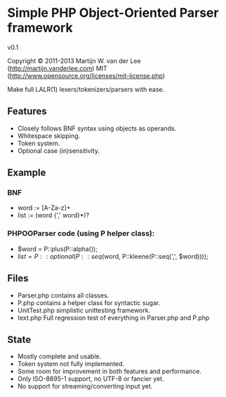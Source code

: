 Simple PHP Object-Oriented Parser framework
============================================
v0.1

Copyright &copy; 2011-2013 Martijn W. van der Lee (http://martijn.vanderlee.com)
MIT (http://www.opensource.org/licenses/mit-license.php)

Make full LALR(1) lexers/tokenizers/parsers with ease.

Features
--------
-	Closely follows BNF syntax using objects as operands.
-	Whitespace skipping.
-	Token system.
-	Optional case (in)sensitivity.

Example
-------
### BNF
-	word	:= [A-Za-z]+
-	list	:= (word {',' word}*)?
### PHPOOParser code (using P helper class):
-	$word	= P::plus(P::alpha());
-	$list	= P::optional(P::seq($word, P::kleene(P::seq(',', $word))));

Files
-----
-	Parser.php		contains all classes.
-	P.php			contains a helper class for syntactic sugar.
-	UnitTest.php	simplistic unittesting framework.
-	text.php 		Full regression test of everything in Parser.php and P.php

State
-----
-	Mostly complete and usable.
-	Token system not fully implemented.
-	Some room for improvement in both features and performance.
-	Only ISO-8895-1 support, no UTF-8 or fancier yet.
-	No support for streaming/converting input yet.
